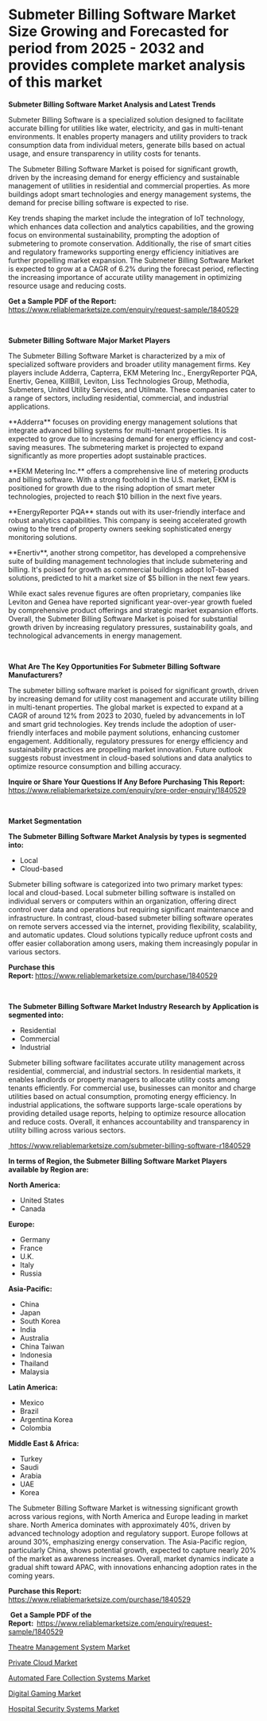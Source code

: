 <p><h1>Submeter Billing Software Market Size Growing and Forecasted for period from 2025 - 2032 and provides complete market analysis of this market</h1></p><p><strong>Submeter Billing Software Market Analysis and Latest Trends</strong></p>
<p><p>Submeter Billing Software is a specialized solution designed to facilitate accurate billing for utilities like water, electricity, and gas in multi-tenant environments. It enables property managers and utility providers to track consumption data from individual meters, generate bills based on actual usage, and ensure transparency in utility costs for tenants. </p><p>The Submeter Billing Software Market is poised for significant growth, driven by the increasing demand for energy efficiency and sustainable management of utilities in residential and commercial properties. As more buildings adopt smart technologies and energy management systems, the demand for precise billing software is expected to rise. </p><p>Key trends shaping the market include the integration of IoT technology, which enhances data collection and analytics capabilities, and the growing focus on environmental sustainability, prompting the adoption of submetering to promote conservation. Additionally, the rise of smart cities and regulatory frameworks supporting energy efficiency initiatives are further propelling market expansion. The Submeter Billing Software Market is expected to grow at a CAGR of 6.2% during the forecast period, reflecting the increasing importance of accurate utility management in optimizing resource usage and reducing costs.</p></p>
<p><strong>Get a Sample PDF of the Report:&nbsp;</strong> <a href="https://www.reliablemarketsize.com/enquiry/request-sample/1840529?utm_campaign=1131&utm_medium=2&utm_source=Github&utm_content=ia&utm_term=11032025&utm_id=submeter-billing-software">https://www.reliablemarketsize.com/enquiry/request-sample/1840529</a></p>
<p>&nbsp;</p>
<p><strong>Submeter Billing Software Major Market Players</strong></p>
<p><p>The Submeter Billing Software Market is characterized by a mix of specialized software providers and broader utility management firms. Key players include Adderra, Capterra, EKM Metering Inc., EnergyReporter PQA, Enertiv, Genea, KillBill, Leviton, Liss Technologies Group, Methodia, Submeters, United Utility Services, and Utilmate. These companies cater to a range of sectors, including residential, commercial, and industrial applications.</p><p>**Adderra** focuses on providing energy management solutions that integrate advanced billing systems for multi-tenant properties. It is expected to grow due to increasing demand for energy efficiency and cost-saving measures. The submetering market is projected to expand significantly as more properties adopt sustainable practices.</p><p>**EKM Metering Inc.** offers a comprehensive line of metering products and billing software. With a strong foothold in the U.S. market, EKM is positioned for growth due to the rising adoption of smart meter technologies, projected to reach $10 billion in the next five years.</p><p>**EnergyReporter PQA** stands out with its user-friendly interface and robust analytics capabilities. This company is seeing accelerated growth owing to the trend of property owners seeking sophisticated energy monitoring solutions.</p><p>**Enertiv**, another strong competitor, has developed a comprehensive suite of building management technologies that include submetering and billing. It's poised for growth as commercial buildings adopt IoT-based solutions, predicted to hit a market size of $5 billion in the next few years.</p><p>While exact sales revenue figures are often proprietary, companies like Leviton and Genea have reported significant year-over-year growth fueled by comprehensive product offerings and strategic market expansion efforts. Overall, the Submeter Billing Software Market is poised for substantial growth driven by increasing regulatory pressures, sustainability goals, and technological advancements in energy management.</p></p>
<p>&nbsp;</p>
<p><strong>What Are The Key Opportunities For Submeter Billing Software Manufacturers?</strong></p>
<p><p>The submeter billing software market is poised for significant growth, driven by increasing demand for utility cost management and accurate utility billing in multi-tenant properties. The global market is expected to expand at a CAGR of around 12% from 2023 to 2030, fueled by advancements in IoT and smart grid technologies. Key trends include the adoption of user-friendly interfaces and mobile payment solutions, enhancing customer engagement. Additionally, regulatory pressures for energy efficiency and sustainability practices are propelling market innovation. Future outlook suggests robust investment in cloud-based solutions and data analytics to optimize resource consumption and billing accuracy.</p></p>
<p><strong>Inquire or Share Your Questions If Any Before Purchasing This Report:</strong> <a href="https://www.reliablemarketsize.com/enquiry/pre-order-enquiry/1840529?utm_campaign=1131&utm_medium=2&utm_source=Github&utm_content=ia&utm_term=11032025&utm_id=submeter-billing-software">https://www.reliablemarketsize.com/enquiry/pre-order-enquiry/1840529</a></p>
<p>&nbsp;</p>
<p><strong>Market Segmentation</strong></p>
<p><strong>The Submeter Billing Software Market Analysis by types is segmented into:</strong></p>
<p><ul><li>Local</li><li>Cloud-based</li></ul></p>
<p><p>Submeter billing software is categorized into two primary market types: local and cloud-based. Local submeter billing software is installed on individual servers or computers within an organization, offering direct control over data and operations but requiring significant maintenance and infrastructure. In contrast, cloud-based submeter billing software operates on remote servers accessed via the internet, providing flexibility, scalability, and automatic updates. Cloud solutions typically reduce upfront costs and offer easier collaboration among users, making them increasingly popular in various sectors.</p></p>
<p><strong>Purchase this Report:&nbsp;</strong><a href="https://www.reliablemarketsize.com/purchase/1840529?utm_campaign=1131&utm_medium=2&utm_source=Github&utm_content=ia&utm_term=11032025&utm_id=submeter-billing-software">https://www.reliablemarketsize.com/purchase/1840529</a></p>
<p>&nbsp;</p>
<p><strong>The Submeter Billing Software Market Industry Research by Application is segmented into:</strong></p>
<p><ul><li>Residential</li><li>Commercial</li><li>Industrial</li></ul></p>
<p><p>Submeter billing software facilitates accurate utility management across residential, commercial, and industrial sectors. In residential markets, it enables landlords or property managers to allocate utility costs among tenants efficiently. For commercial use, businesses can monitor and charge utilities based on actual consumption, promoting energy efficiency. In industrial applications, the software supports large-scale operations by providing detailed usage reports, helping to optimize resource allocation and reduce costs. Overall, it enhances accountability and transparency in utility billing across various sectors.</p></p>
<p><a href="https://www.reliablemarketsize.com/submeter-billing-software-r1840529?utm_campaign=1131&utm_medium=2&utm_source=Github&utm_content=ia&utm_term=11032025&utm_id=submeter-billing-software">&nbsp;https://www.reliablemarketsize.com/submeter-billing-software-r1840529</a></p>
<p><strong>In terms of Region, the Submeter Billing Software Market Players available by Region are:</strong></p>
<p>
    <p> <strong> North America: </strong>
        <ul>
            <li>United States</li>
            <li>Canada</li>
        </ul>
        </p> 
    <p> <strong> Europe: </strong>
        <ul>
            <li>Germany</li>
            <li>France</li>
            <li>U.K.</li>
            <li>Italy</li>
            <li>Russia</li>
        </ul>
        </p> 
    <p> <strong> Asia-Pacific: </strong>
        <ul>
            <li>China</li>
            <li>Japan</li>
            <li>South Korea</li>
            <li>India</li>
            <li>Australia</li>
            <li>China Taiwan</li>
            <li>Indonesia</li>
            <li>Thailand</li>
            <li>Malaysia</li>
        </ul>
        </p> 
    <p> <strong> Latin America: </strong>
        <ul>
            <li>Mexico</li>
            <li>Brazil</li>
            <li>Argentina Korea</li>
            <li>Colombia</li>
        </ul>
        </p> 
    <p> <strong> Middle East & Africa: </strong>
        <ul>
            <li>Turkey</li>
            <li>Saudi</li>
            <li>Arabia</li>
            <li>UAE</li>
            <li>Korea</li>
        </ul>
    </p>
    </p>
<p><p>The Submeter Billing Software Market is witnessing significant growth across various regions, with North America and Europe leading in market share. North America dominates with approximately 40%, driven by advanced technology adoption and regulatory support. Europe follows at around 30%, emphasizing energy conservation. The Asia-Pacific region, particularly China, shows potential growth, expected to capture nearly 20% of the market as awareness increases. Overall, market dynamics indicate a gradual shift toward APAC, with innovations enhancing adoption rates in the coming years.</p></p>
<p><strong>Purchase this Report: </strong><a href="https://www.reliablemarketsize.com/purchase/1840529?utm_campaign=1131&utm_medium=2&utm_source=Github&utm_content=ia&utm_term=11032025&utm_id=submeter-billing-software">https://www.reliablemarketsize.com/purchase/1840529</a></p>
<p>&nbsp;<strong>Get a Sample PDF of the Report:&nbsp;&nbsp;</strong><a href="https://www.reliablemarketsize.com/enquiry/request-sample/1840529?utm_campaign=1131&utm_medium=2&utm_source=Github&utm_content=ia&utm_term=11032025&utm_id=submeter-billing-software">https://www.reliablemarketsize.com/enquiry/request-sample/1840529</a></p>
<p><strong></strong></p>
<p><p><a href="https://github.com/azorrotutus/Market-Research-Report-List-1/blob/main/theatre-management-system-market.md?utm_campaign=1131&utm_medium=2&utm_source=Github&utm_content=ia&utm_term=11032025&utm_id=submeter-billing-software">Theatre Management System Market</a></p><p><a href="https://github.com/dafertsuria/Market-Research-Report-List-1/blob/main/private-cloud-market.md?utm_campaign=1131&utm_medium=2&utm_source=Github&utm_content=ia&utm_term=11032025&utm_id=submeter-billing-software">Private Cloud Market</a></p><p><a href="https://github.com/seibttullyjh/Market-Research-Report-List-1/blob/main/automated-fare-collection-systems-market.md?utm_campaign=1131&utm_medium=2&utm_source=Github&utm_content=ia&utm_term=11032025&utm_id=submeter-billing-software">Automated Fare Collection Systems Market</a></p><p><a href="https://github.com/storcweithzg/Market-Research-Report-List-1/blob/main/digital-gaming-market.md?utm_campaign=1131&utm_medium=2&utm_source=Github&utm_content=ia&utm_term=11032025&utm_id=submeter-billing-software">Digital Gaming Market</a></p><p><a href="https://github.com/shroffuhpa/Market-Research-Report-List-1/blob/main/hospital-security-systems-market.md?utm_campaign=1131&utm_medium=2&utm_source=Github&utm_content=ia&utm_term=11032025&utm_id=submeter-billing-software">Hospital Security Systems Market</a></p></p>